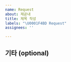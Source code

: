 ```yaml
---
name: Request
about: 제곧내
title: 제목 작성
labels: "\U0001F4BD Request"
assignees: ''

---
```


## 기타 (optional)
